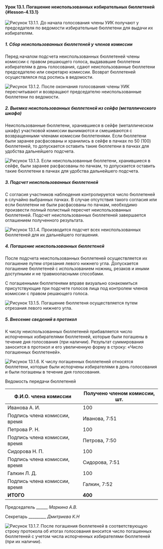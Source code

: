 #### Урок 13.1. Погашение неиспользованных избирательных бюллетеней {#lesson-4.13.1}

![Рисунок 13.1.1. До начала голосования члены УИК получают у председателя по ведомости избирательные бюллетени для выдачи их избирателям.](./4.13.1.1.svg)

##### 1. Сбор неиспользованных бюллетеней у членов комиссии

Перед началом подсчета неиспользованных бюллетеней члены комиссии с правом решающего голоса, выдававшие бюллетени избирателям в день голосования, сдают неиспользованные бюллетени председателю или секретарю комиссии. Возврат бюллетеней осуществлялся под роспись в ведомости.

![Рисунок 13.1.2. После окончания голосования члены УИК пересчитывают и возвращают председателю неиспользованные бюллетени по ведомости.](./4.13.1.2.svg)

##### 2. Выемка неиспользованных бюллетеней из сейфа (металлического шкафа)

Неиспользованные бюллетени, хранившиеся в сейфе (металлическом шкафу) участковой комиссии вынимаются и смешиваются с возвращенными членами комиссии бюллетенями. Если бюллетени были заранее расфасованы и хранились в сейфе в пачках по 50 (100) бюллетеней, то допускается оставить такие бюллетени в пачках для удобства дальнейшего подсчета.

![Рисунок 13.1.3. Если неиспользованные бюллетени, хранившиеся в сейфе, были заранее расфасованы по пачкам, то допускается оставить такие бюллетени в пачках для удобства дальнейшего подсчета.](./4.13.1.3.svg)

##### 3. Подсчет неиспользованных бюллетеней

С согласия участников наблюдения контролируется число бюллетеней в случайно выбранных пачках. В случае отсутствия такого согласия или если бюллетени не были расфасованы по пачкам, необходимо произвести полный полистный пересчет неиспользованных бюллетеней. Подсчет неиспользованных бюллетеней завершается оглашением полученного результата.

![Рисунок 13.1.4. Производится подсчет всех неиспользованных бюллетеней для их дальнейшего погашения.](./4.13.1.4.svg)

##### 4. Погашение неиспользованных бюллетеней

После подсчета неиспользованных бюллетеней осуществляется их погашение путем отрезания левого нижнего угла. Допускается погашение бюллетеней с использованием ножниц, резаков и иными доступными и не травмоопасными способами.

С погашенными бюллетенями вправе визуально ознакомиться присутствующие при подсчете голосов лица под контролем членов комиссии с правом решающего голоса.

![Рисунок 13.1.5. Погашение бюллетеня осуществляется путем отрезания левого нижнего угла.](./4.13.1.5.svg)

##### 5. Внесение сведений в протокол

К числу неиспользованных бюллетеней прибавляется число испорченных избирателями бюллетеней, которые были погашены в течение дня голосования (при наличии). Результат суммирования заносится в протокол и его увеличенную форму в строку: «Число погашенных бюллетеней».

![Рисунок 13.1.6. К числу погашенных бюллетеней относятся бюллетени, которые были испорчены избирателями в день голосования и были погашены в течение дня голосования.](./4.13.1.6.svg)

Ведомость передачи бюллетеней

Ф.И.О. члена комиссии | Получено членом комиссии, шт.
----------------------|------------------------------
Иванова А. И. | 100
Подпись члена комиссии, время | Иванова, 7:51
Петрова Р. Н. | 100
Подпись члена комиссии, время | Петрова, 7:50
Сидорова Н. П. | 100
Подпись члена комиссии, время | Сидорова, 7:51
Галкин Л. Д. | 100
Подпись члена комиссии, время | Галкин, 7:52
**ИТОГО** | **400**

Председатель ______ *Маркина А.В.*

Секретарь _________ *Дмитриева К.Н*

![Рисунок 13.1.7. После погашения бюллетеней в соответствующую строку протокола об итогах голосования вносится число погашенных бюллетеней с учетом числа испорченных избирателями бюллетеней (при их наличии).](./4.13.1.7.svg)

